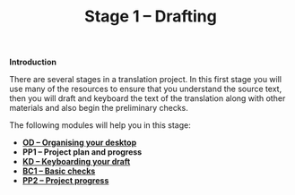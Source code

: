 ﻿---
title: Stage 1 – Drafting
---
**Introduction**

There are several stages in a translation project. In this first stage you will use many of the resources to ensure that you understand the source text, then you will draft and keyboard the text of the translation along with other materials and also begin the preliminary checks.

The following modules will help you in this stage:

-   [**OD – Organising your desktop**](#sOD)
-   **PP1 – Project plan and progress** 
-   [**KD – Keyboarding your draft**](#KD)
-   [**BC1 – Basic checks**](#BC1)
-   [**PP2 – Project progress**](#sPp2ProjectProgress)
